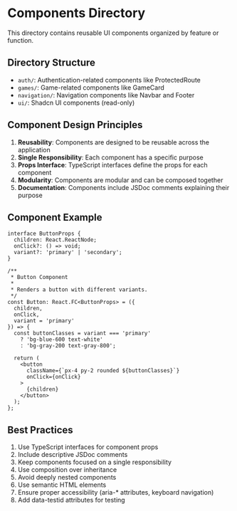 
# Components Directory

This directory contains reusable UI components organized by feature or function.

## Directory Structure

- `auth/`: Authentication-related components like ProtectedRoute
- `games/`: Game-related components like GameCard
- `navigation/`: Navigation components like Navbar and Footer
- `ui/`: Shadcn UI components (read-only)

## Component Design Principles

1. **Reusability**: Components are designed to be reusable across the application
2. **Single Responsibility**: Each component has a specific purpose
3. **Props Interface**: TypeScript interfaces define the props for each component
4. **Modularity**: Components are modular and can be composed together
5. **Documentation**: Components include JSDoc comments explaining their purpose

## Component Example

```tsx
interface ButtonProps {
  children: React.ReactNode;
  onClick?: () => void;
  variant?: 'primary' | 'secondary';
}

/**
 * Button Component
 * 
 * Renders a button with different variants.
 */
const Button: React.FC<ButtonProps> = ({ 
  children, 
  onClick, 
  variant = 'primary' 
}) => {
  const buttonClasses = variant === 'primary'
    ? 'bg-blue-600 text-white'
    : 'bg-gray-200 text-gray-800';
    
  return (
    <button
      className={`px-4 py-2 rounded ${buttonClasses}`}
      onClick={onClick}
    >
      {children}
    </button>
  );
};
```

## Best Practices

1. Use TypeScript interfaces for component props
2. Include descriptive JSDoc comments
3. Keep components focused on a single responsibility
4. Use composition over inheritance
5. Avoid deeply nested components
6. Use semantic HTML elements
7. Ensure proper accessibility (aria-* attributes, keyboard navigation)
8. Add data-testid attributes for testing
